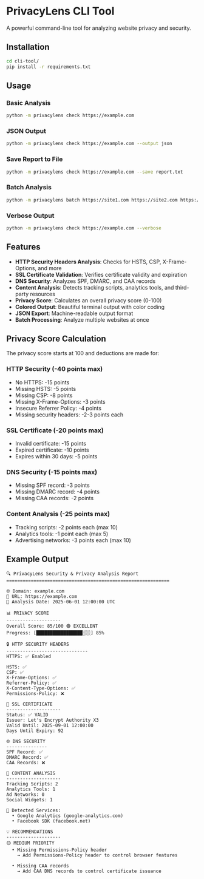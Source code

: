 # PrivacyLens CLI Tool

A powerful command-line tool for analyzing website privacy and security.

## Installation

```bash
cd cli-tool/
pip install -r requirements.txt
```

## Usage

### Basic Analysis
```bash
python -m privacylens check https://example.com
```

### JSON Output
```bash
python -m privacylens check https://example.com --output json
```

### Save Report to File
```bash
python -m privacylens check https://example.com --save report.txt
```

### Batch Analysis
```bash
python -m privacylens batch https://site1.com https://site2.com https://site3.com
```

### Verbose Output
```bash
python -m privacylens check https://example.com --verbose
```

## Features

- **HTTP Security Headers Analysis**: Checks for HSTS, CSP, X-Frame-Options, and more
- **SSL Certificate Validation**: Verifies certificate validity and expiration
- **DNS Security**: Analyzes SPF, DMARC, and CAA records
- **Content Analysis**: Detects tracking scripts, analytics tools, and third-party resources
- **Privacy Score**: Calculates an overall privacy score (0-100)
- **Colored Output**: Beautiful terminal output with color coding
- **JSON Export**: Machine-readable output format
- **Batch Processing**: Analyze multiple websites at once

## Privacy Score Calculation

The privacy score starts at 100 and deductions are made for:

### HTTP Security (-40 points max)
- No HTTPS: -15 points
- Missing HSTS: -5 points
- Missing CSP: -8 points
- Missing X-Frame-Options: -3 points
- Insecure Referrer Policy: -4 points
- Missing security headers: -2-3 points each

### SSL Certificate (-20 points max)
- Invalid certificate: -15 points
- Expired certificate: -10 points
- Expires within 30 days: -5 points

### DNS Security (-15 points max)
- Missing SPF record: -3 points
- Missing DMARC record: -4 points
- Missing CAA records: -2 points

### Content Analysis (-25 points max)
- Tracking scripts: -2 points each (max 10)
- Analytics tools: -1 point each (max 5)
- Advertising networks: -3 points each (max 10)

## Example Output

```
🔍 PrivacyLens Security & Privacy Analysis Report
============================================================

🌐 Domain: example.com
🔗 URL: https://example.com
📅 Analysis Date: 2025-06-01 12:00:00 UTC

📊 PRIVACY SCORE
--------------------
Overall Score: 85/100 🟢 EXCELLENT
Progress: [█████████████████░░░] 85%

🔒 HTTP SECURITY HEADERS
------------------------------
HTTPS: ✅ Enabled

HSTS: ✅
CSP: ✅
X-Frame-Options: ✅
Referrer-Policy: ✅
X-Content-Type-Options: ✅
Permissions-Policy: ❌

🔐 SSL CERTIFICATE
--------------------
Status: ✅ VALID
Issuer: Let's Encrypt Authority X3
Valid Until: 2025-09-01 12:00:00
Days Until Expiry: 92

🌐 DNS SECURITY
---------------
SPF Record: ✅
DMARC Record: ✅
CAA Records: ❌

📄 CONTENT ANALYSIS
--------------------
Tracking Scripts: 2
Analytics Tools: 1
Ad Networks: 0
Social Widgets: 1

🎯 Detected Services:
  • Google Analytics (google-analytics.com)
  • Facebook SDK (facebook.net)

💡 RECOMMENDATIONS
--------------------
🟡 MEDIUM PRIORITY
  • Missing Permissions-Policy header
    → Add Permissions-Policy header to control browser features
  
  • Missing CAA records
    → Add CAA DNS records to control certificate issuance
```
